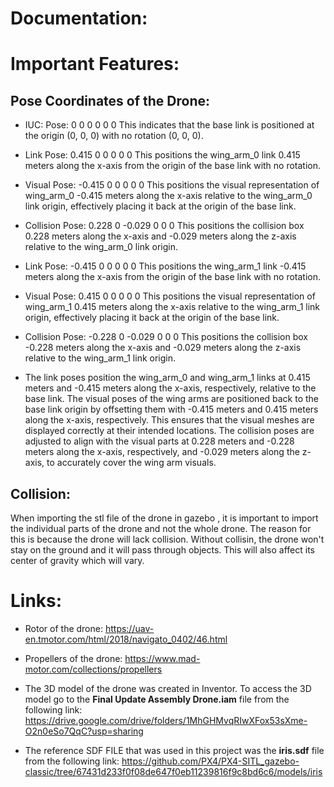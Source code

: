 # Documentation:

# Important Features:

## Pose Coordinates of the Drone:
- IUC: Pose: <pose>0 0 0 0 0 0</pose>
This indicates that the base link is positioned at the origin (0, 0, 0) with no rotation (0, 0, 0).

- Link Pose: <pose>0.415 0 0 0 0 0</pose>
This positions the wing_arm_0 link 0.415 meters along the x-axis from the origin of the base link with no rotation.

- Visual Pose: <pose>-0.415 0 0 0 0 0</pose>
This positions the visual representation of wing_arm_0 -0.415 meters along the x-axis relative to the wing_arm_0 link origin, effectively placing it back at the origin of the base link.

- Collision Pose: <pose>0.228 0 -0.029 0 0 0</pose>
This positions the collision box 0.228 meters along the x-axis and -0.029 meters along the z-axis relative to the wing_arm_0 link origin.

- Link Pose: <pose>-0.415 0 0 0 0 0</pose>
This positions the wing_arm_1 link -0.415 meters along the x-axis from the origin of the base link with no rotation.

- Visual Pose: <pose>0.415 0 0 0 0 0</pose>
This positions the visual representation of wing_arm_1 0.415 meters along the x-axis relative to the wing_arm_1 link origin, effectively placing it back at the origin of the base link.

- Collision Pose: <pose>-0.228 0 -0.029 0 0 0</pose>
This positions the collision box -0.228 meters along the x-axis and -0.029 meters along the z-axis relative to the wing_arm_1 link origin.

-  The link poses position the wing_arm_0 and wing_arm_1 links at 0.415 meters and -0.415 meters along the x-axis, respectively, relative to the base link. The visual poses of the wing arms are positioned back to the base link origin by offsetting them with -0.415 meters and 0.415 meters along the x-axis, respectively. This ensures that the visual meshes are displayed correctly at their intended locations. The collision poses are adjusted to align with the visual parts at 0.228 meters and -0.228 meters along the x-axis, respectively, and -0.029 meters along the z-axis, to accurately cover the wing arm visuals.

## Collision:
When importing the stl file of the drone in gazebo , it is important to import the individual parts of the drone and not the whole drone. The reason for this is because the drone will lack collision. Without collisin, the drone won't stay on the ground and it will pass through objects. This will also affect its center of gravity which will vary. 

# Links:

-  Rotor of the drone: https://uav-en.tmotor.com/html/2018/navigato_0402/46.html
-  Propellers of the drone: https://www.mad-motor.com/collections/propellers

-  The 3D model of the drone was created in Inventor. To access the 3D model go to the **Final Update Assembly Drone.iam** file from the following link: https://drive.google.com/drive/folders/1MhGHMvqRIwXFox53sXme-O2n0eSo7QqC?usp=sharing  

- The reference SDF FILE that was used in this project was the **iris.sdf** file from the following link: https://github.com/PX4/PX4-SITL_gazebo-classic/tree/67431d233f0f08de647f0eb11239816f9c8bd6c6/models/iris
